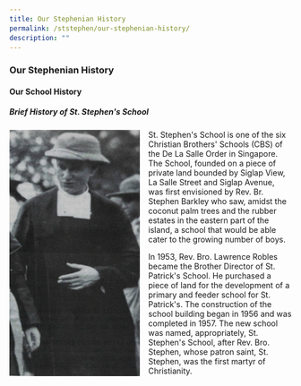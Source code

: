 ```yaml
---
title: Our Stephenian History
permalink: /ststephen/our-stephenian-history/
description: ""
---
```

### Our Stephenian History

#### Our School History

##### Brief History of St. Stephen's School

<img src="/images/osh1.png" style="width:233px;height:440px;margin-right:15px;" align = "left"> St. Stephen's School is one of the six Christian Brothers' Schools (CBS) of the De La Salle Order in Singapore. The School, founded on a piece of private land bounded by Siglap View, La Salle Street and Siglap Avenue, was first envisioned by Rev. Br. Stephen Barkley who saw, amidst the coconut palm trees and the rubber estates in the eastern part of the island, a school that would be able cater to the growing number of boys.

  

In 1953, Rev. Bro. Lawrence Robles became the Brother Director of St. Patrick's School. He purchased a piece of land for the development of a primary and feeder school for St. Patrick's. The construction of the school building began in 1956 and was completed in 1957. The new school was named, appropriately, St. Stephen's School, after Rev. Bro. Stephen, whose patron saint, St. Stephen, was the first martyr of Christianity.